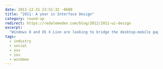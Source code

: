 ```yaml
---
date: 2011-12-31 23:51:32 -0600
title: "2011: A year in Interface Design"
category: round-up
redirect: https://redalemeden.com/blog/2012/2011-ui-design
excerpt:
  "Windows 8 and OS X Lion are looking to bridge the desktop-mobile gap. Google, Facebook, and Twitter are vying for users in the social space, while we are still trying to figure how to design for mobile and touch devices."
tags:
  - industry
  - social
  - osx
  - ios
  - windows
---
```


